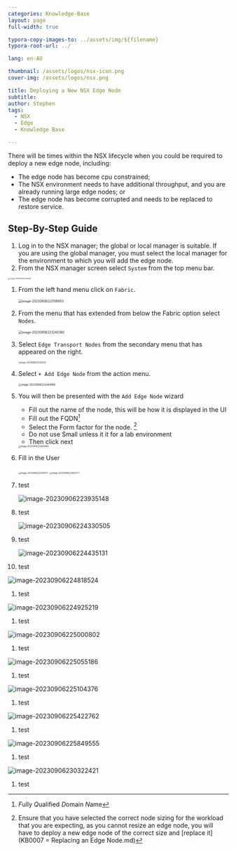 ```yaml
---
categories: Knowledge-Base
layout: page
full-width: true

typora-copy-images-to: ../assets/img/${filename}
typora-root-url: ../

lang: en-AU

thumbnail: /assets/logos/nsx-icon.png
cover-img: /assets/logos/nsx.png

title: Deploying a New NSX Edge Node
subtitle: 
author: Stephen
tags: 
  - NSX
  - Edge
  - Knowledge Base

---
```


There will be times within the NSX lifecycle when you could be required to deploy a new edge node, including:

* The edge node has become cpu constrained;
* The NSX environment needs to have additional throughput, and you are already running large edge nodes; or
* The edge node has become corrupted and needs to be replaced to restore service.

## Step-By-Step Guide

1. Log in to the NSX manager; the global or local manager is suitable. If you are using the global manager, you must select the local manager for the environment to which you will add the edge node.
1. From the NSX manager screen select `System` from the top menu bar.

<img src="assets/image-20230906223124140.png" alt="`image-20230906223124140`" style="zoom: 
   25%;" />

1. From the left hand menu click on `Fabric`.

   <img src="/assets/img/2023-10-08-deploying-a-new-edge-node/image-20230906223156853-6707762.png" alt="image-20230906223156853" style="zoom:50%;" />

1. From the menu that has extended from below the Fabric option select `Nodes`.

   <img src="/assets/img/2023-10-08-deploying-a-new-edge-node/image-20230906223240360-6707762.png" alt="image-20230906223240360" style="zoom:50%;" />

1. Select `Edge Transport Nodes` from the secondary menu that has appeared on the right.

   <img src="/assets/img/2023-10-08-deploying-a-new-edge-node/image-20230906223328229-6707762.png" alt="image-20230906223328229" style="zoom: 30%;" />

1. Select `+ Add Edge Node` from the action menu.

   <img src="/assets/img/2023-10-08-deploying-a-new-edge-node/image-20230906223444988-6707762.png" alt="image-20230906223444988" style="zoom: 40%;" />

1. You will then be presented with the `Add Edge Node` wizard

   * Fill out the name of the node, this will be how it is displayed in the UI
   * Fill out the FQDN[^fn1]
   * Select the Form factor for the node. [^fn2]
   * Do not use Small unless it it for a lab environment
   * Then click next

   <img src="/assets/img/2023-10-08-deploying-a-new-edge-node/image-20230906223604964-6707762.png" alt="image-20230906223604964" style="zoom:33%;" />

1. Fill in the User

   <img src="/assets/img/2023-10-08-deploying-a-new-edge-node/image-20230906223749731-6707762.png" alt="image-20230906223749731" style="zoom:33%;" />

   <img src="/assets/img/2023-10-08-deploying-a-new-edge-node/image-20230906223802771-6707762.png" alt="image-20230906223802771" style="zoom:33%;" />

1. test

   ![image-20230906223935148](/assets/img/2023-10-08-deploying-a-new-edge-node/image-20230906223935148-6707762.png)

1.  test

    ![image-20230906224330505](/assets/img/2023-10-08-deploying-a-new-edge-node/image-20230906224330505-6707762.png)

1.   test

     ![image-20230906224435131](/assets/img/2023-10-08-deploying-a-new-edge-node/image-20230906224435131-6707762.png)

1.  test


   ![image-20230906224818524](/assets/img/2023-10-08-deploying-a-new-edge-node/image-20230906224818524-6707762.png)

1.  test


![image-20230906224925219](/assets/img/2023-10-08-deploying-a-new-edge-node/image-20230906224925219-6707762.png)

1.  test


<img src="/assets/img/2023-10-08-deploying-a-new-edge-node/image-20230906225000802-6707762.png" alt="image-20230906225000802"  />

1. test


<img src="/assets/img/2023-10-08-deploying-a-new-edge-node/image-20230906225055186-6707762.png" alt="image-20230906225055186"  />

1. test


<img src="/assets/img/2023-10-08-deploying-a-new-edge-node/image-20230906225104376-6707762.png" alt="image-20230906225104376"  />

1. test


![image-20230906225422762](/assets/img/2023-10-08-deploying-a-new-edge-node/image-20230906225422762-6707762.png)

1. test


![image-20230906225849555](/../../../../../assets/image-20230906225849555.png)

1. test


![image-20230906230322421](/../../../../../assets/image-20230906230322421.png)

1. test


[^fn1]: *F*ully *Q*ualified *D*omain *N*ame
[^fn2]: Ensure that you have selected the correct node sizing for the workload that you are expecting, as you cannot resize an edge node, you will have to deploy a new edge node of the correct size and  [replace it](KB0007 = Replacing an Edge Node.md) 

